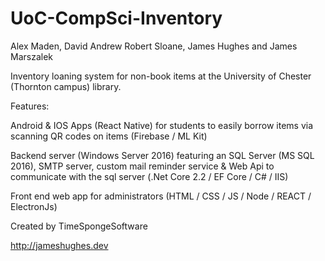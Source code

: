 # UoC-CompSci-Inventory

Alex Maden, David Andrew Robert Sloane, James Hughes and James Marszalek

Inventory loaning system for non-book items at the University of Chester (Thornton campus) library.

Features:

  Android & IOS Apps (React Native) for students to easily borrow items via scanning QR codes on items (Firebase / ML Kit)
  
  Backend server (Windows Server 2016) featuring an SQL Server (MS SQL 2016), SMTP server, custom mail reminder service & Web Api to communicate with the sql server (.Net Core 2.2 / EF Core / C# / IIS)
  
  Front end web app for administrators (HTML / CSS / JS / Node / REACT / ElectronJs)
  
  Created by TimeSpongeSoftware
  
  http://jameshughes.dev
